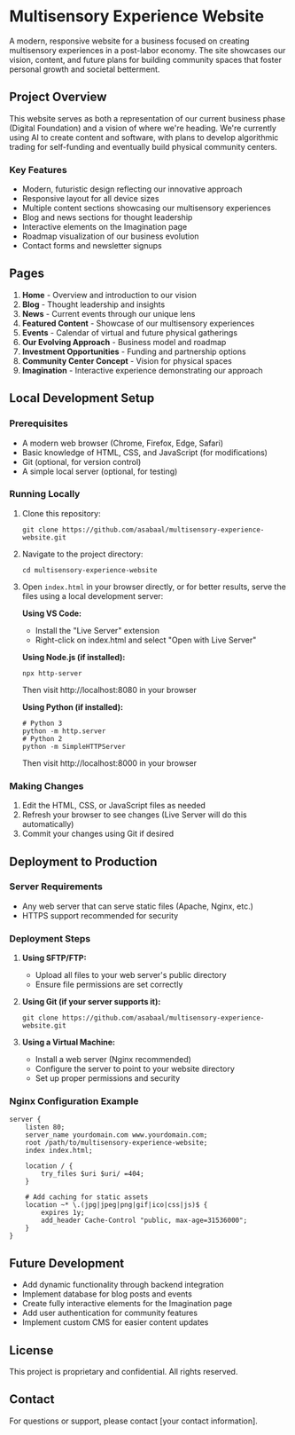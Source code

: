 # Multisensory Experience Website

A modern, responsive website for a business focused on creating multisensory experiences in a post-labor economy. The site showcases our vision, content, and future plans for building community spaces that foster personal growth and societal betterment.

## Project Overview

This website serves as both a representation of our current business phase (Digital Foundation) and a vision of where we're heading. We're currently using AI to create content and software, with plans to develop algorithmic trading for self-funding and eventually build physical community centers.

### Key Features

- Modern, futuristic design reflecting our innovative approach
- Responsive layout for all device sizes
- Multiple content sections showcasing our multisensory experiences
- Blog and news sections for thought leadership
- Interactive elements on the Imagination page
- Roadmap visualization of our business evolution
- Contact forms and newsletter signups

## Pages

1. **Home** - Overview and introduction to our vision
2. **Blog** - Thought leadership and insights
3. **News** - Current events through our unique lens
4. **Featured Content** - Showcase of our multisensory experiences
5. **Events** - Calendar of virtual and future physical gatherings
6. **Our Evolving Approach** - Business model and roadmap
7. **Investment Opportunities** - Funding and partnership options
8. **Community Center Concept** - Vision for physical spaces
9. **Imagination** - Interactive experience demonstrating our approach

## Local Development Setup

### Prerequisites

- A modern web browser (Chrome, Firefox, Edge, Safari)
- Basic knowledge of HTML, CSS, and JavaScript (for modifications)
- Git (optional, for version control)
- A simple local server (optional, for testing)

### Running Locally

1. Clone this repository:
   ```
   git clone https://github.com/asabaal/multisensory-experience-website.git
   ```

2. Navigate to the project directory:
   ```
   cd multisensory-experience-website
   ```

3. Open `index.html` in your browser directly, or for better results, serve the files using a local development server:

   **Using VS Code:**
   - Install the "Live Server" extension
   - Right-click on index.html and select "Open with Live Server"

   **Using Node.js (if installed):**
   ```
   npx http-server
   ```
   Then visit http://localhost:8080 in your browser

   **Using Python (if installed):**
   ```
   # Python 3
   python -m http.server
   # Python 2
   python -m SimpleHTTPServer
   ```
   Then visit http://localhost:8000 in your browser

### Making Changes

1. Edit the HTML, CSS, or JavaScript files as needed
2. Refresh your browser to see changes (Live Server will do this automatically)
3. Commit your changes using Git if desired

## Deployment to Production

### Server Requirements

- Any web server that can serve static files (Apache, Nginx, etc.)
- HTTPS support recommended for security

### Deployment Steps

1. **Using SFTP/FTP:**
   - Upload all files to your web server's public directory
   - Ensure file permissions are set correctly

2. **Using Git (if your server supports it):**
   ```
   git clone https://github.com/asabaal/multisensory-experience-website.git
   ```

3. **Using a Virtual Machine:**
   - Install a web server (Nginx recommended)
   - Configure the server to point to your website directory
   - Set up proper permissions and security

### Nginx Configuration Example

```nginx
server {
    listen 80;
    server_name yourdomain.com www.yourdomain.com;
    root /path/to/multisensory-experience-website;
    index index.html;

    location / {
        try_files $uri $uri/ =404;
    }

    # Add caching for static assets
    location ~* \.(jpg|jpeg|png|gif|ico|css|js)$ {
        expires 1y;
        add_header Cache-Control "public, max-age=31536000";
    }
}
```

## Future Development

- Add dynamic functionality through backend integration
- Implement database for blog posts and events
- Create fully interactive elements for the Imagination page
- Add user authentication for community features
- Implement custom CMS for easier content updates

## License

This project is proprietary and confidential. All rights reserved.

## Contact

For questions or support, please contact [your contact information].
